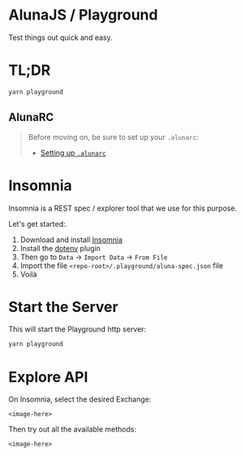 # AlunaJS / Playground

Test things out quick and easy.

<!--
Live API explorer:
  - http://playground.aluna.social -->

# TL;DR

```bash
yarn playground
```

## AlunaRC
> Before moving on, be sure to set up your `.alunarc`:
> - [Setting up `.alunarc`](../docs/alunarc.md)


# Insomnia

Insomnia is a REST spec / explorer tool that we use for this purpose.

Let's get started:.

1. Download and install [Insomnia](https://insomnia.rest/)
1. Install the [dotenv](https://insomnia.rest/plugins/insomnia-plugin-dotenv) plugin
2. Then go to `Data` -> `Import Data` -> `From File`
3. Import the file `<repo-root>/.playground/aluna-spec.json` file
4. Voilà


# Start the Server

This will start the Playground http server:

```bash
yarn playground
```

# Explore API

On Insomnia, select the desired Exchange:

`<image-here>`

Then try out all the available methods:

`<image-here>`
